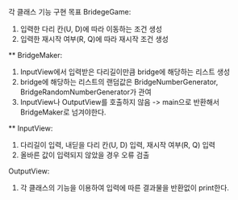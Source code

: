 각 클래스 기능 구현 목표
BridegeGame:
1. 입력한 다리 칸(U, D)에 따라 이동하는 조건 생성
2. 입력한 재시작 여부(R, Q)에 따라 재시작 조건 생성

** BridgeMaker:
1. InputView에서 입력받은 다리길이만큼 bridge에 해당하는 리스트 생성
2. bridge에 해당하는 리스트의 랜덤값은 BridgeNumberGenerator, BridgeRandomNumberGenerator가 관여
3. InputView나 OutputView를 호출하지 않음 -> main으로 반환해서 BridgeMaker로 넘겨야한다.

** InputView:
1. 다리길이 입력, 내딛을 다리 칸(U, D) 입력, 재시작 여부(R, Q) 입력
2. 올바른 값이 입력되지 않았을 경우 오류 검출

OutputView:
1. 각 클래스의 기능을 이용하여 입력에 따른 결과물을 반환없이 print한다.